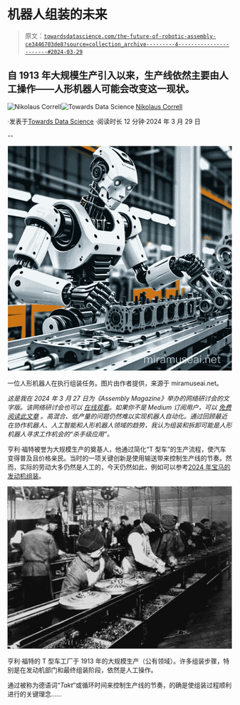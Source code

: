 # 机器人组装的未来

> 原文：[`towardsdatascience.com/the-future-of-robotic-assembly-ce3446703de8?source=collection_archive---------4-----------------------#2024-03-29`](https://towardsdatascience.com/the-future-of-robotic-assembly-ce3446703de8?source=collection_archive---------4-----------------------#2024-03-29)

## 自 1913 年大规模生产引入以来，生产线依然主要由人工操作——人形机器人可能会改变这一现状。

[](https://medium.com/@nikolaus.correll?source=post_page---byline--ce3446703de8--------------------------------)![Nikolaus Correll](https://medium.com/@nikolaus.correll?source=post_page---byline--ce3446703de8--------------------------------)[](https://towardsdatascience.com/?source=post_page---byline--ce3446703de8--------------------------------)![Towards Data Science](https://towardsdatascience.com/?source=post_page---byline--ce3446703de8--------------------------------) [Nikolaus Correll](https://medium.com/@nikolaus.correll?source=post_page---byline--ce3446703de8--------------------------------)

·发表于[Towards Data Science](https://towardsdatascience.com/?source=post_page---byline--ce3446703de8--------------------------------) ·阅读时长 12 分钟·2024 年 3 月 29 日

--

![](img/ce3496a7d84c8c1299fc08d5b2e45163.png)

一位人形机器人在执行组装任务。图片由作者提供，来源于 miramuseai.net。

*这是我在 2024 年 3 月 27 日为《Assembly Magazine》举办的网络研讨会的文字版。该网络研讨会也可以* [*在线观看*](https://www.assemblymag.com/events/7035-the-future-of-robotic-assembly)*。如果你不是 Medium 订阅用户，可以* [*免费阅读此文章*](https://medium.com/towards-data-science/the-future-of-robotic-assembly-ce3446703de8?sk=e5d2b10f877383d1146a1d03689b3928) *。高混合、低产量的问题仍然难以实现机器人自动化。通过回顾最近在协作机器人、人工智能和人形机器人领域的趋势，我认为组装和拆卸可能是人形机器人寻求工作机会的“杀手级应用”。*

亨利·福特被誉为大规模生产的奠基人，他通过简化“T 型车”的生产流程，使汽车变得普及且价格亲民。当时的一项关键创新是使用输送带来控制生产线的节奏。然而，实际的劳动大多仍然是人工的，今天仍然如此，例如可以参考[2024 年宝马的发动机组装](https://www.bmwgroup-werke.com/en/produktion/engine-assembly.html)。

![](img/bced27882a8e36b54f21090104faeeaf.png)

亨利·福特的 T 型车工厂于 1913 年的大规模生产（公有领域）。许多组装步骤，特别是在发动机部门和最终组装阶段，依然是人工操作。

通过被称为德语词“*Takt*”或循环时间来控制生产线的节奏，的确是使组装过程顺利进行的关键理念……
